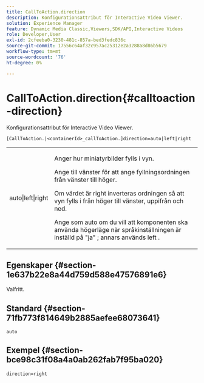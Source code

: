 ```yaml
---
title: CallToAction.direction
description: Konfigurationsattribut för Interactive Video Viewer.
solution: Experience Manager
feature: Dynamic Media Classic,Viewers,SDK/API,Interactive Videos
role: Developer,User
exl-id: 2cfeeba0-3230-481c-857a-bed3fedc836c
source-git-commit: 17556c64af32c957ac25312e2a3288a8d86b5679
workflow-type: tm+mt
source-wordcount: '76'
ht-degree: 0%

---
```


# CallToAction.direction{#calltoaction-direction}

Konfigurationsattribut för Interactive Video Viewer.

`[CallToAction.|<containerId>_callToAction.]direction=auto|left|right`

<table id="table_441553CD34C94A58A9D7CBF772DEDDB6"> 
 <tbody> 
  <tr> 
   <td colname="col1"> <p> <span class="codeph"> auto|left|right </span> </p> </td> 
   <td colname="col2"> <p> Anger hur miniatyrbilder fylls i vyn. </p> <p>Ange till <span class="codeph"> vänster </span> för att ange fyllningsordningen från vänster till höger. </p> <p>Om värdet är <span class="codeph"> right </span> inverteras ordningen så att vyn fylls i från höger till vänster, uppifrån och ned. </p> <p>Ange som <span class="codeph"> auto </span> om du vill att komponenten ska använda högerläge när språkinställningen är inställd på <span class="codeph"> "ja" </span>; annars används <span class="codeph"> left </span> . </p> </td> 
  </tr> 
 </tbody> 
</table>

## Egenskaper {#section-1e637b22e8a44d759d588e47576891e6}

Valfritt.

## Standard {#section-71fb773f814649b2885aefee68073641}

`auto`

## Exempel {#section-bce98c31f08a4a0ab262fab7f95ba020}

```
direction=right
```
